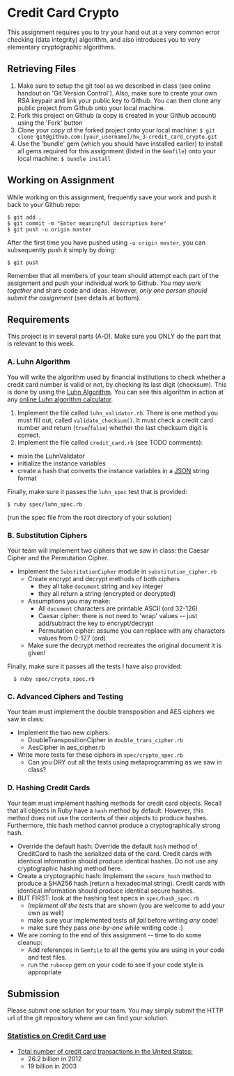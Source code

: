 # Credit Card Crypto

This assignment requires you to try your hand out at a very common error checking (data integrity) algorithm, and also introduces you to very elementary cryptographic algorithms.

## Retrieving Files
1. Make sure to setup the git tool as we described in class (see online handout on 'Git Version Control'). Also, make sure to create your own RSA keypair and link your public key to Github. You can then clone any public project from Github onto your local machine.
2. Fork this project on Github (a copy is created in your Github account) using the 'Fork' button
3. Clone *your copy* of the forked project onto your local machine:
`$ git clone git@github.com:[your_username]/hw_3-credit_card_crypto.git`
4. Use the 'bundle' gem (which you should have installed earlier) to install all gems required for this assignment (listed in the `Gemfile`) onto your local machine: `$ bundle install`

## Working on Assignment
While working on this assignment, frequently save your work and push it back to your Github repo:

    $ git add .
    $ git commit -m "Enter meaningful description here"
    $ git push -u origin master

After the first time you have pushed using `-u origin master`, you can subsequently push it simply by doing:

    $ git push

Remember that all members of your team should attempt each part of the assignment and push your individual work to Github. *You may work together* and share code and ideas. However, *only one person should submit the assignment* (see details at bottom).

## Requirements

This project is in several parts (A-D). Make sure you ONLY do the part that is relevant to this week.

### A. Luhn Algorithm
You will write the algorithm used by financial institutions to check whether a credit card number is valid or not, by checking its last digit (checksum). This is done by using the [Luhn Algorithm](http://en.wikipedia.org/wiki/Luhn_algorithm). You can see this algorithm in action at any [online Luhn algorithm calculator](http://planetcalc.com/2464/).

1. Implement the file called `luhn_validator.rb`. There is one method you must fill out, called `validate_checksum()`. It must check a credit card number and return (`true`/`false`) whether the last checksum digit is correct.
2. Implement the file called `credit_card.rb` (see TODO comments):
  - mixin the LuhnValidator
  - initialize the instance variables
  - create a hash that converts the instance variables in a [JSON](http://en.wikipedia.org/wiki/JSON) string format

Finally, make sure it passes the `luhn_spec` test that is provided:

    $ ruby spec/luhn_spec.rb

(run the spec file from the root directory of your solution)

### B. Substitution Ciphers
Your team will implement two ciphers that we saw in class: the Caesar Cipher and the Permutation Cipher.

- Implement the `SubstitutionCipher` module in `substitution_cipher.rb`
  - Create encrypt and decrypt methods of both ciphers
    - they all take `document` string and `key` integer
    - they all return a string (encrypted or decrypted)
  - Assumptions you may make:
    - All `document` characters are printable ASCII (ord 32-126)
    - Caesar cipher: there is not need to 'wrap' values -- just add/subtract the key to encrypt/decrypt
    - Permutation cipher: assume you can replace with any characters values from 0-127 (ord)
  - Make sure the decrypt method recreates the original document it is given!

Finally, make sure it passes all the tests I have also provided:

      $ ruby spec/crypto_spec.rb

### C. Advanced Ciphers and Testing
Your team must implement the double transposition and AES ciphers we saw in class:

- Implement the two new ciphers:
  - DoubleTranspositionCipher in `double_trans_cipher.rb`
  - AesCipher in aes_cipher.rb
- Write more tests for these ciphers in `spec/crypto_spec.rb`
  - Can you DRY out all the tests using metaprogramming as we saw in class?

### D. Hashing Credit Cards
Your team must implement hashing methods for credit card objects. Recall that all objects in Ruby have a `hash` method by default. However, this method does not use the contents of their objects to produce hashes. Furthermore, this hash method cannot produce a cryptographically strong hash.

- Override the default hash: Override the default `hash` method of CreditCard to hash the serialized data of the card. Credit cards with identical information should produce identical hashes. Do not use any cryptographic hashing method here.
- Create a cryptographic hash: Implement the `secure_hash` method to produce a SHA256 hash (return a hexadecimal string). Credit cards with identical information should produce identical secure hashes.
- BUT FIRST: look at the hashing test specs in `spec/hash_spec.rb`
  - *Implement all the tests* that are shown (you are welcome to add your own as well)
  - make sure your implemented tests *all fail* before writing *any* code!
  - make sure they pass *one-by-one* while writing code :)
- We are coming to the end of this assignment -- time to do some cleanup:
  - Add references in `Gemfile` to all the gems you are using in your code and test files.
  - run the `rubocop` gem on your code to see if your code style is appropriate


## Submission
Please submit one solution for your team. You may simply submit the HTTP url of the git repository where we can find your solution.

### [Statistics on Credit Card use](http://www.creditcards.com/credit-card-news/credit-card-industry-facts-personal-debt-statistics-1276.php)
- [Total number of credit card transactions in the United States:](http://www.creditcards.com/credit-card-news/credit-card-industry-facts-personal-debt-statistics-1276.php#ixzz3VSrXbOYz)
  - 26.2 billion in 2012
  - 19 billion in 2003
